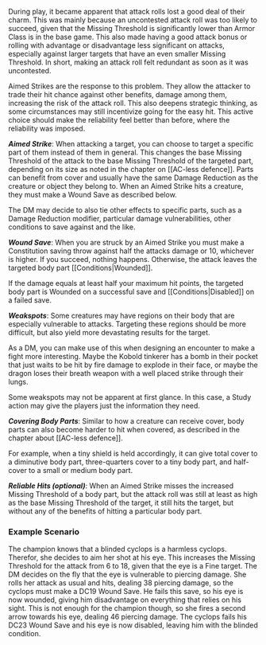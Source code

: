 During play, it became apparent that attack rolls lost a good deal of their charm. This was mainly because an uncontested attack roll was too likely to succeed, given that the Missing Threshold is significantly lower than Armor Class is in the base game. This also made having a good attack bonus or rolling with advantage or disadvantage less significant on attacks, especially against larger targets that have an even smaller Missing Threshold. In short, making an attack roll felt redundant as soon as it was uncontested.

Aimed Strikes are the response to this problem. They allow the attacker to trade their hit chance against other benefits, damage among them, increasing the risk of the attack roll. This also deepens strategic thinking, as some circumstances may still incentivize going for the easy hit. This active choice should make the reliability feel better than before, where the reliability was imposed.

***Aimed Strike***: When attacking a target, you can choose to target a specific part of them instead of them in general. This changes the base Missing Threshold of the attack to the base Missing Threshold of the targeted part, depending on its size as noted in the chapter on [[AC-less defence]]. Parts can benefit from cover and usually have the same Damage Reduction as the creature or object they belong to. When an Aimed Strike hits a creature, they must make a Wound Save as described below.

The DM may decide to also tie other effects to specific parts, such as a Damage Reduction modifier, particular damage vulnerabilities, other conditions to save against and the like.

***Wound Save***: When you are struck by an Aimed Strike you must make a Constitution saving throw against half the attacks damage or 10, whichever is higher. If you succeed, nothing happens. Otherwise, the attack leaves the targeted body part [[Conditions|Wounded]].

If the damage equals at least half your maximum hit points, the targeted body part is Wounded on a successful save and [[Conditions|Disabled]] on a failed save.

***Weakspots***: Some creatures may have regions on their body that are especially vulnerable to attacks. Targeting these regions should be more difficult, but also yield more devastating results for the target.

As a DM, you can make use of this when designing an encounter to make a fight more interesting. Maybe the Kobold tinkerer has a bomb in their pocket that just waits to be hit by fire damage to explode in their face, or maybe the dragon loses their breath weapon with a well placed strike through their lungs.

Some weakspots may not be apparent at first glance. In this case, a Study action may give the players just the information they need.

***Covering Body Parts***: Similar to how a creature can receive cover, body parts can also become harder to hit when covered, as described in the chapter about [[AC-less defence]].

For example, when a tiny shield is held accordingly, it can give total cover to a diminutive body part, three-quarters cover to a tiny body part, and half-cover to a small or medium body part.

***Reliable Hits (optional)***: When an Aimed Strike misses the increased Missing Threshold of a body part, but the attack roll was still at least as high as the base Missing Threshold of the target, it still hits the target, but without any of the benefits of hitting a particular body part.
### Example Scenario
The champion knows that a blinded cyclops is a harmless cyclops. Therefor, she decides to aim her shot at his eye. This increases the Missing Threshold for the attack from 6 to 18, given that the eye is a Fine target. The DM decides on the fly that the eye is vulnerable to piercing damage. She rolls her attack as usual and hits, dealing 38 piercing damage, so the cyclops must make a DC19 Wound Save. He fails this save, so his eye is now wounded, giving him disadvantage on everything that relies on his sight. This is not enough for the champion though, so she fires a second arrow towards his eye, dealing 46 piercing damage. The cyclops fails his DC23 Wound Save and his eye is now disabled, leaving him with the blinded condition.